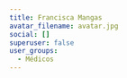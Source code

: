 ```yaml
---
title: Francisca Mangas
avatar_filename: avatar.jpg
social: []
superuser: false
user_groups:
  - Médicos
---
```

